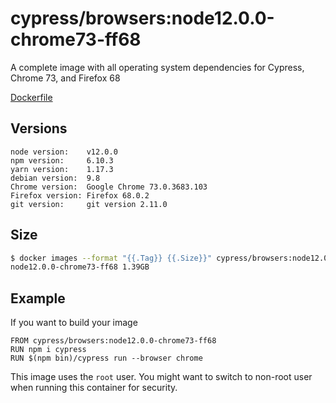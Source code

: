 # cypress/browsers:node12.0.0-chrome73-ff68

A complete image with all operating system dependencies for Cypress, Chrome 73, and Firefox 68

[Dockerfile](Dockerfile)

## Versions

```
node version:    v12.0.0
npm version:     6.10.3
yarn version:    1.17.3
debian version:  9.8
Chrome version:  Google Chrome 73.0.3683.103
Firefox version: Firefox 68.0.2
git version:     git version 2.11.0
```

## Size

```bash
$ docker images --format "{{.Tag}} {{.Size}}" cypress/browsers:node12.0.0-chrome73-ff68
node12.0.0-chrome73-ff68 1.39GB
```

## Example

If you want to build your image

```
FROM cypress/browsers:node12.0.0-chrome73-ff68
RUN npm i cypress
RUN $(npm bin)/cypress run --browser chrome
```

This image uses the `root` user. You might want to switch to non-root
user when running this container for security.
